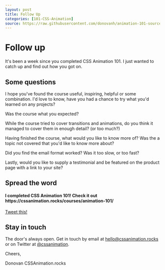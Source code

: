 ```yaml
---
layout: post
title: Follow Up
categories: [101-CSS-Animation]
source: https://raw.githubusercontent.com/donovanh/animation-101-source/master/src/_posts/2015-03-01-101W5D5FU.md
---
```


# Follow up

It's been a week since you completed CSS Animation 101. I just wanted to catch up and find out how you got on.

## Some questions

I hope you've found the course useful, inspiring, helpful or some combination. I'd love to know, have you had a chance to try what you'd learned on any projects?

Was the course what you expected?

While the course tried to cover transitions and animations, do you think it managed to cover them in enough detail? (or too much?)

Having finished the course, what would you like to know more of? Was the a topic not covered that you'd like to know more about?

Did you find the email format worked? Was it too slow, or too fast?

Lastly, would you like to supply a testimonial and be featured on the product page with a link to your site? 

## Spread the word

<div class="callout">
  <h4>I completed CSS Animation 101! Check it out https://cssanimation.rocks/courses/animation-101/</h4>
  <p><a href="https://twitter.com/intent/tweet/?text=I%20completed%20CSS%20Animation%20101!%20Check%20it%20out&url=https%3A%2F%2Fcssanimation.rocks%2Fcourses%2Fanimation-101%2F">Tweet this!</a></p>
</div>

## Stay in touch

The door's always open. Get in touch by email at [hello@cssanimation.rocks](mailto:hello@cssanimation.rocks) or on Twitter at [@cssanimation](https://twitter.com/cssanimation). 

Cheers,

Donovan
CSSAnimation.rocks
